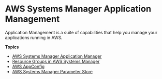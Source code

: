 # AWS Systems Manager Application Management<a name="systems-manager-application-management"></a>

Application Management is a suite of capabilities that help you manage your applications running in AWS\.

**Topics**
+ [AWS Systems Manager Application Manager](application-manager.md)
+ [Resource Groups in AWS Systems Manager](systems-manager-resource-groups.md)
+ [AWS AppConfig](appconfig.md)
+ [AWS Systems Manager Parameter Store](systems-manager-parameter-store.md)